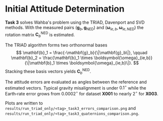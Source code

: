 # Initial Attitude Determination

**Task&nbsp;3** solves Wahba's problem using the TRIAD, Davenport and SVD methods. With the measured pairs $(\mathbf{g}_b,\mathbf{g}_{\text{NED}})$ and $(\boldsymbol{\omega}_{ie,b},\boldsymbol{\omega}_{ie,\text{NED}})$ the rotation matrix $\mathbf{C}_{b}^{\text{NED}}$ is estimated.

The TRIAD algorithm forms two orthonormal bases
$$
\mathbf{b}_1 = \frac{-\mathbf{g}_b}{\|\mathbf{g}_b\|}, \qquad
\mathbf{b}_2 = \frac{\mathbf{b}_1 \times \boldsymbol{\omega}_{ie,b}}{\|\mathbf{b}_1 \times \boldsymbol{\omega}_{ie,b}\|}.
$$
Stacking these basis vectors yields $\mathbf{C}_{b}^{\text{NED}}$.

The attitude errors are evaluated as angles between the reference and estimated vectors. Typical gravity misalignment is under $0.1^\circ$ while the Earth‑rate error grows from $0.0002^\circ$ for dataset **X001** to nearly $2^\circ$ for **X003**.

Plots are written to `results/run_triad_only/<tag>_task3_errors_comparison.png` and `results/run_triad_only/<tag>_task3_quaternions_comparison.png`.
